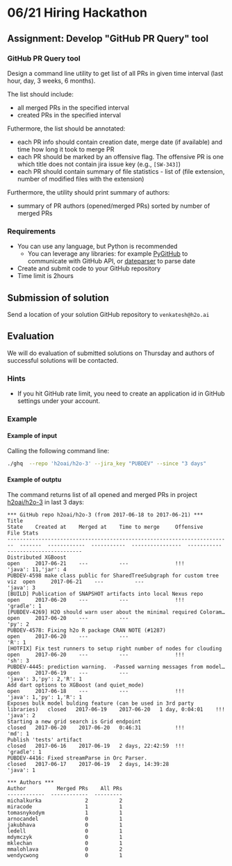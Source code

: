 # 06/21 Hiring Hackathon

## Assignment: Develop "GitHub PR Query" tool

### GitHub PR Query tool

Design a command line utility to get list of all PRs in given time interval (last hour, day, 3 weeks, 6 months). 

The list should include:
  - all merged PRs in the specified interval
  - created PRs in the specified interval

Futhermore, the list should be annotated:
  - each PR info should contain creation date, merge date (if available) and time how long it took to merge PR
  - each PR should be marked by an offensive flag. The offensive PR is one which title does not contain jira issue key (e.g., `[SW-343]`)
  - each PR should contain summary of file statistics - list of (file extension, number of modified files with the extension)

Furthermore, the utility should print summary of authors:
  - summary of PR authors (opened/merged PRs) sorted by number of merged PRs

### Requirements
 - You can use any language, but Python is recommended
   - You can leverage any libraries: for example [PyGitHub](https://github.com/PyGithub/PyGithub) to communicate with GitHub API, or [dateparser](https://pypi.python.org/pypi/dateparser) to parse date
 - Create and submit code to your GitHub repository
 - Time limit is 2hours

## Submission of solution
Send a location of your solution GitHub repository to `venkatesh@h2o.ai`

## Evaluation
We will do evaluation of submitted solutions on Thursday and authors of successful solutions will be contacted.

### Hints
  - If you hit GitHub rate limit, you need to create an application id in GitHub settings under your account.
  
### Example

#### Example of input
Calling the following command line:

```bash
./ghq  --repo 'h2oai/h2o-3' --jira_key "PUBDEV" --since "3 days"
```

#### Example of outptu
The command returns list of all opened and merged PRs in project [h2oai/h2o-3](https://github.com/h2oai/h2o-3) in last 3 days:
```
*** GitHub repo h2oai/h2o-3 (from 2017-06-18 to 2017-06-21) ***
Title                                                                     State    Created at    Merged at    Time to merge     Offensive    File Stats
------------------------------------------------------------------------  -------  ------------  -----------  ----------------  -----------  ------------------------
Distributed XGBoost                                                       open     2017-06-21    ---          ---               !!!          'java': 11,'jar': 4
PUBDEV-4598 make class public for SharedTreeSubgraph for custom tree viz  open     2017-06-21    ---          ---                            'java': 3
[BUILD] Publication of SNAPSHOT artifacts into local Nexus repo           open     2017-06-20    ---          ---               !!!          'gradle': 1
[PUBDEV-4269] H2O should warn user about the minimal required Coloram…    open     2017-06-20    ---          ---                            'py': 2
PUBDEV-4578: Fixing h2o R package CRAN NOTE (#1287)                       open     2017-06-20    ---          ---                            'R': 1
[HOTFIX] Fix test runners to setup right number of nodes for clouding     open     2017-06-20    ---          ---               !!!          'sh': 3
PUBDEV-4445: prediction warning.  -Passed warning messages from model…    open     2017-06-19    ---          ---                            'java': 3,'py': 2,'R': 1
Add dart options to XGBoost (and quiet_mode)                              open     2017-06-18    ---          ---               !!!          'java': 1,'py': 1,'R': 1
Exposes bulk model bulding feature (can be used in 3rd party libraries)   closed   2017-06-19    2017-06-20   1 day, 0:04:01    !!!          'java': 2
Starting a new grid search is Grid endpoint                               closed   2017-06-20    2017-06-20   0:46:31           !!!          'md': 1
Publish 'tests' artifact                                                  closed   2017-06-16    2017-06-19   2 days, 22:42:59  !!!          'gradle': 1
PUBDEV-4416: Fixed streamParse in Orc Parser.                             closed   2017-06-17    2017-06-19   2 days, 14:39:28               'java': 1

*** Authors ***
Author          Merged PRs    All PRs
------------  ------------  ---------
michalkurka              2          2
miracode                 1          1
tomasnykodym             1          1
arnocandel               0          1
jakubhava                0          1
ledell                   0          1
mdymczyk                 0          1
mklechan                 0          1
mmalohlava               0          2
wendycwong               0          1
```
